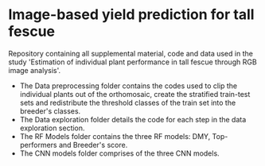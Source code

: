 # Image-based yield prediction for tall fescue
Repository containing all supplemental material, code and data used in the study 'Estimation of individual plant performance in tall fescue through RGB image analysis'. 
- The Data preprocessing folder contains the codes used to clip the individual plants out of the orthomosaic, create the stratified train-test sets and redistribute the threshold classes of the train set into the breeder's classes. 
- The Data exploration folder details the code for each step in the data exploration section.
- The RF Models folder contains the three RF models: DMY, Top-performers and Breeder's score.
- The CNN models folder comprises of the three CNN models.
  
